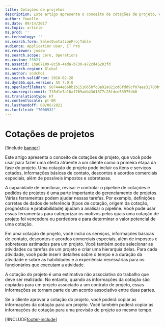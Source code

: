 ```yaml
---
title: Cotações de projetos
description: Este artigo apresenta o conceito de cotações de projeto, que você pode usar para fazer uma oferta atraente a um cliente como a primeira etapa da fase do projeto. Uma cotação de projeto pode incluir os itens e serviços cotados, informações básicas de contato, descontos e acordos comerciais especiais, além de possíveis impostos e sobretaxas.
author: Yowelle
ms.date: 09/14/2017
ms.topic: article
ms.prod: ''
ms.technology: ''
ms.search.form: SalesQuotationProjTable
audience: Application User, IT Pro
ms.reviewer: josaw
ms.search.scope: Core, Operations
ms.custom: 23621
ms.assetid: 1ba67109-8c5b-4ada-b730-a72cd46203fd
ms.search.region: Global
ms.author: andchoi
ms.search.validFrom: 2016-02-28
ms.dyn365.ops.version: AX 7.0.0
ms.openlocfilehash: 987444e66bb1b151065bfc8a92a021cd8fdd9cf07aee31780bf7607dc4de221c
ms.sourcegitcommit: 7f8d1e7a16af769adb43d1877c28fdce53975db8
ms.translationtype: HT
ms.contentlocale: pt-BR
ms.lasthandoff: 08/06/2021
ms.locfileid: "7008932"
---
```

# <a name="project-quotations"></a>Cotações de projetos

[!include [banner](../includes/banner.md)]

Este artigo apresenta o conceito de cotações de projeto, que você pode usar para fazer uma oferta atraente a um cliente como a primeira etapa da fase do projeto. Uma cotação de projeto pode incluir os itens e serviços cotados, informações básicas de contato, descontos e acordos comerciais especiais, além de possíveis impostos e sobretaxas. 

A capacidade de monitorar, revisar e controlar o pipeline de cotações e pedidos de projetos é uma parte importante do gerenciamento de projetos. Várias ferramentas podem ajudar nessas tarefas. Por exemplo, definições corretas de dados de referência (tipos de cotação, origem da cotação, prognóstico e probabilidade) ajudam a analisar o pipeline. Você pode usar essas ferramentas para categorizar os motivos pelos quais uma cotação de projeto foi vencedora ou perdedora e para determinar o valor potencial de uma cotação. 

Em uma cotação de projeto, você inclui os serviços, informações básicas de contato, descontos e acordos comerciais especiais, além de impostos e sobretaxas estimados para um projeto. Você também pode selecionar as atividades ou tarefas de um projeto e criar uma hierarquia delas. Para cada atividade, você pode inserir detalhes sobre o tempo e a duração da atividade e sobre as habilidades e a experiência necessárias para os funcionários que executam a atividade. 

A cotação do projeto é uma estimativa não associativa do trabalho que deve ser realizado. No entanto, quando as informações da cotação são copiadas para um projeto associado a um contrato de projeto, essas informações se tornam parte de um acordo associativo entre duas partes. 

Se o cliente aprovar a cotação do projeto, você poderá copiar as informações da cotação para um projeto. Você também poderá copiar as informações de cotação para uma previsão de projeto ao mesmo tempo.





[!INCLUDE[footer-include](../includes/footer-banner.md)]